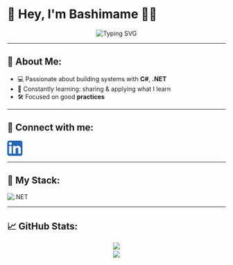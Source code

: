 # 👋 Hey, I'm **Bashimame** 👨‍💻

<div align="center">
  <img src="https://readme-typing-svg.herokuapp.com?font=Fira+Code&weight=500&pause=1000&color=61DAFB&center=true&vCenter=true&width=435&lines=Backend+Dev+%7C+Tech+Enthusiast" alt="Typing SVG" />
</div>

---

## 🚀 About Me:

- 💻 Passionate about building systems with **C#**, **.NET**
- 🧠 Constantly learning: sharing & applying what I learn
- 🛠️ Focused on good **practices**

---

## 🤝 Connect with me:

<a href="https://www.linkedin.com/in/bashimane-mamabolo/">
  <img align="left" src="https://raw.githubusercontent.com/Bashimane-Mamabolo/Bashimane-Mamabolo/main/linkedIn_Icon.png" alt="Bashimane Mamabolo | LinkedIn" width="35px"/>
</a>  

<br clear="left"/>

---

## 💼 My Stack:

![.NET](https://img.shields.io/badge/.NET-512BD4?style=for-the-badge&logo=dotnet&logoColor=white)

---

## 📈 GitHub Stats:

<div align="center">
  <img src="https://github-readme-stats.vercel.app/api?username=Bashimane-Mamabolo&show_icons=true&theme=react&hide=contribs&count_private=true" />
  <br>
  <img src="https://github-readme-streak-stats.herokuapp.com/?user=Bashimane-Mamabolo&theme=react" />
</div>

